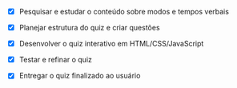 - [x] Pesquisar e estudar o conteúdo sobre modos e tempos verbais
- [x] Planejar estrutura do quiz e criar questões
- [x] Desenvolver o quiz interativo em HTML/CSS/JavaScript
- [x] Testar e refinar o quiz
- [x] Entregar o quiz finalizado ao usuário

